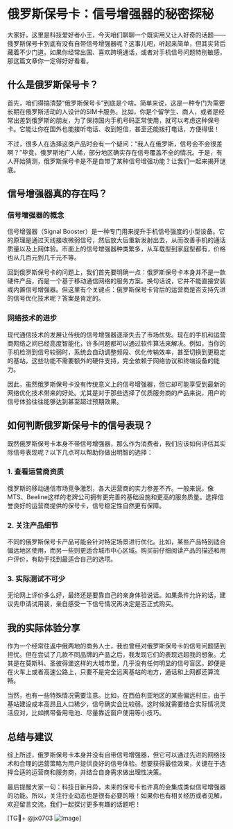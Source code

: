 # 俄罗斯保号卡：信号增强器的秘密探秘

大家好，这里是科技爱好者小王，今天咱们聊聊一个既实用又让人好奇的话题——俄罗斯保号卡到底有没有自带信号增强器呢？这事儿吧，听起来简单，但其实背后藏着不少门道。如果你经常出国、喜欢跨境通话，或者对手机信号问题特别敏感，那这篇文章你一定得好好看看。

## 什么是俄罗斯保号卡？

首先，咱们得搞清楚“俄罗斯保号卡”到底是个啥。简单来说，这是一种专门为需要长期在俄罗斯活动的人设计的SIM卡服务。比如，你是个留学生、商人，或者是经常出差到俄罗斯的朋友，为了保持国内手机号码正常使用，就可以考虑这种保号卡。它能让你在国外也能接听电话、收到短信，甚至还能拨打电话，方便得很！

不过，很多人在选择这类产品时会有一个疑问：“我人在俄罗斯，信号会不会很差啊？”毕竟，俄罗斯地广人稀，部分地区确实存在信号覆盖不全的情况。于是，有人开始猜测，俄罗斯保号卡是不是自带了某种信号增强功能？让我们一起来揭开谜底。

## 信号增强器真的存在吗？

### 信号增强器的概念

信号增强器（Signal Booster）是一种专门用来提升手机信号强度的小型设备。它的原理是通过天线接收微弱信号，然后放大后重新发射出去，从而改善手机的通话质量以及上网体验。市面上的信号增强器种类繁多，从车载型到家庭型都有，价格也从几百元到几千元不等。

回到俄罗斯保号卡的问题上，我们首先要明确一点：俄罗斯保号卡本身并不是一款硬件产品，而是一个基于移动通信网络的服务方案。换句话说，它并不能直接安装或内置信号增强器。但这里有个关键点：俄罗斯保号卡背后的运营商是否支持先进的信号优化技术呢？答案是肯定的。

### 网络技术的进步

现代通信技术的发展让传统的信号增强器逐渐失去了市场优势。现在的手机和运营商网络之间已经高度智能化，许多问题都可以通过软件算法来解决。例如，当你的手机检测到信号较弱时，系统会自动调整频段、优化传输效率，甚至切换到更稳定的基站。这些功能不需要额外的硬件支持，完全依赖于网络协议和终端设备的能力。

因此，虽然俄罗斯保号卡没有传统意义上的信号增强器，但它却可能享受到最新的网络优化技术带来的好处。尤其是对于那些选择了优质服务商的产品来说，用户的信号体验往往能够达到甚至超过预期效果。

## 如何判断俄罗斯保号卡的信号表现？

既然俄罗斯保号卡本身不带信号增强器，那么作为消费者，我们应该如何评估其实际信号表现呢？以下几点可以帮助你做出明智的选择：

### 1. 查看运营商资质
俄罗斯的移动通信市场竞争激烈，各大运营商的实力参差不齐。一般来说，像MTS、Beeline这样的老牌公司拥有更完善的基础设施和更高的服务质量。选择信誉良好的运营商提供的保号卡，信号稳定性自然更有保障。

### 2. 关注产品细节
不同的俄罗斯保号卡产品可能会针对特定场景进行优化。比如，某些产品特别适合偏远地区使用，而另一些则更适合城市中心区域。购买前仔细阅读产品的描述和用户评价，有助于找到最适合自己的选项。

### 3. 实际测试不可少
无论网上评价多么好，最终还是要靠自己的亲身体验说话。如果条件允许的话，建议先申请试用装，亲自感受一下信号情况再决定是否正式购买。

## 我的实际体验分享

作为一个经常往返中俄两地的商务人士，我也曾经对俄罗斯保号卡的信号问题感到担忧。但在尝试了几款不同品牌的产品之后，我发现它们的表现远超我的想象。尤其是在莫斯科、圣彼得堡这样的大城市里，几乎没有任何明显的信号盲区。即便是在火车上或者高速公路上，只要不是完全远离基站的地方，通话和上网都还算流畅。

当然，也有一些特殊情况需要注意。比如，在西伯利亚地区的某些偏远村庄，由于基站建设成本高昂且人口稀少，信号确实会比较弱。这时候就需要结合实际情况灵活应对，比如携带备用电池、尽量靠近窗户使用等小技巧。

## 总结与建议

综上所述，俄罗斯保号卡本身并没有自带信号增强器，但它可以通过先进的网络技术和合理的运营策略为用户提供良好的信号体验。想要获得最佳效果，关键在于选择合适的运营商和服务商，并结合自身需求做出理性决策。

最后提醒大家一句：科技日新月异，未来的保号卡也许真的会集成类似信号增强器的功能。所以，关注行业动态也是很有必要的哦！如果你也有相关经历或者见解，欢迎留言交流，我们一起探讨更多有趣的话题吧！

[TG💪+ @jx0703 ![Image](https://github.com/user-attachments/assets/dbca1d08-cadb-493c-b0ec-ad6f7a83f270)]